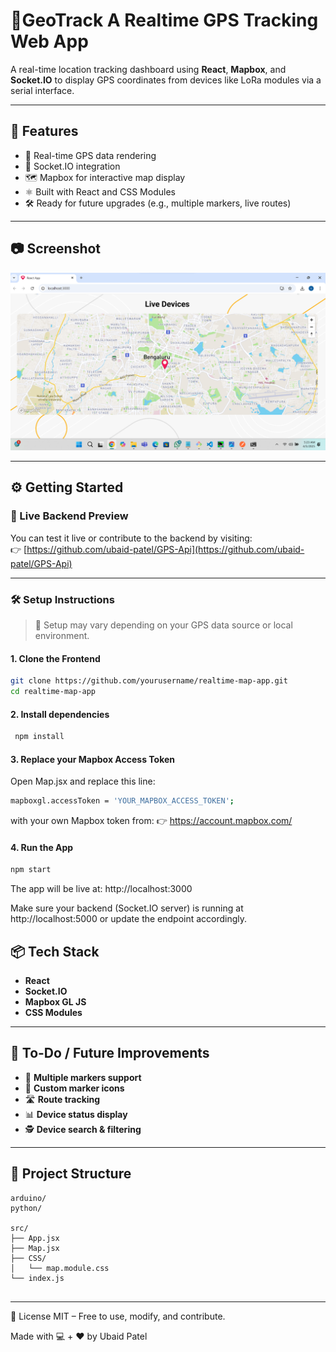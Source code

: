 
# 📍GeoTrack A Realtime GPS Tracking Web App

A real-time location tracking dashboard using **React**, **Mapbox**, and **Socket.IO** to display GPS coordinates from devices like LoRa modules via a serial interface.

---

## 🚀 Features

- 📍 Real-time GPS data rendering  
- 🔌 Socket.IO integration  
- 🗺️ Mapbox for interactive map display  
- ⚛️ Built with React and CSS Modules  
- 🛠️ Ready for future upgrades (e.g., multiple markers, live routes)

---

## 📷 Screenshot

![Live Map Preview](./screenshots/screenshot1.png) <!-- Replace with your actual screenshot path -->

---

## ⚙️ Getting Started

### 🔗 Live Backend Preview

You can test it live or contribute to the backend by visiting:  
👉 [https://github.com/ubaid-patel/GPS-Api](https://github.com/ubaid-patel/GPS-Api)

---

### 🛠️ Setup Instructions

> 🧩 Setup may vary depending on your GPS data source or local environment.

#### 1. Clone the Frontend

```bash
git clone https://github.com/yourusername/realtime-map-app.git
cd realtime-map-app
```
#### 2. Install dependencies

```bash
 npm install
 ```
#### 3. Replace your Mapbox Access Token
Open Map.jsx and replace this line:
```bash
mapboxgl.accessToken = 'YOUR_MAPBOX_ACCESS_TOKEN';
```
with your own Mapbox token from:
👉 https://account.mapbox.com/
#### 4. Run the App
```bash
npm start
```
The app will be live at: http://localhost:3000

Make sure your backend (Socket.IO server) is running at http://localhost:5000 or update the endpoint accordingly.


## 📦 Tech Stack

- **React**
- **Socket.IO**
- **Mapbox GL JS**
- **CSS Modules**

---

## 🧠 To-Do / Future Improvements

- 🧭 **Multiple markers support**  
- 📌 **Custom marker icons**  
- 🛣️ **Route tracking**  
- 📊 **Device status display**  
- 🕵️ **Device search & filtering**

---

## 📁 Project Structure

```plaintext
arduino/
python/

src/
├── App.jsx
├── Map.jsx
├── CSS/
│   └── map.module.css
└── index.js


```

----
📝 License
MIT – Free to use, modify, and contribute.

Made with 💻 + ❤️ by Ubaid Patel